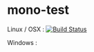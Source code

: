 # mono-test

Linux / OSX : [![Build Status](https://travis-ci.org/antwal/mono-test.svg?branch=master)](https://travis-ci.org/antwal/mono-test)

Windows : 
